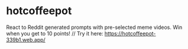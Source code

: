 # hotcoffeepot

React to Reddit generated prompts with pre-selected meme videos. Win when you get to 10 points! //
Try it here: https://hotcoffeepot-339b1.web.app/
